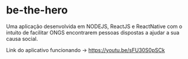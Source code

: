 # be-the-hero
Uma aplicação desenvolvida em NODEJS, ReactJS e ReactNative com o intuito de facilitar ONGS encontrarem pessoas dispostas a ajudar a sua causa social.

Link do aplicativo funcionando -> https://youtu.be/sFU30S0pSCk
